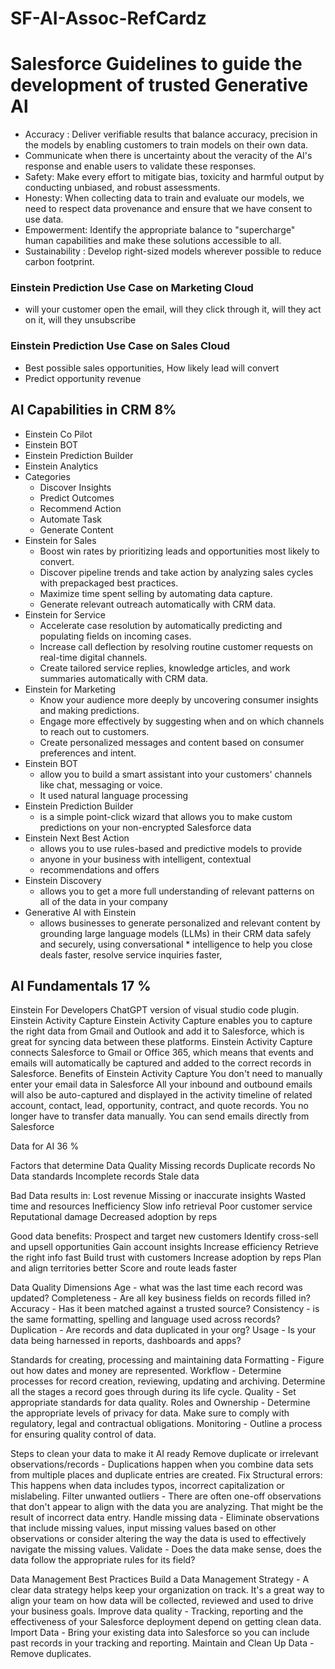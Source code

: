 # SF-AI-Assoc-RefCardz

# Salesforce Guidelines to guide the development of trusted Generative Al
* Accuracy : Deliver verifiable results that balance accuracy, precision in the models by enabling customers to train models on their own data.
* Communicate when there is uncertainty about the veracity of the AI's response and enable users to validate these responses.
* Safety: Make every effort to mitigate bias, toxicity and harmful output by conducting unbiased, and robust assessments.
* Honesty: When collecting data to train and evaluate our models, we need to respect data provenance and ensure that we have consent to use data.
* Empowerment: Identify the appropriate balance to "supercharge" human capabilities and make these solutions accessible to all.
* Sustainability : Develop right-sized models wherever possible to reduce carbon footprint.

### Einstein Prediction Use Case on Marketing Cloud
* will your customer open the email, will they click through it, will they act on it, will they unsubscribe

### Einstein Prediction Use Case on Sales Cloud
* Best possible sales opportunities, How likely lead will convert
* Predict opportunity revenue

## AI Capabilities in CRM 8%
* Einstein Co Pilot
* Einstein BOT
* Einstein Prediction Builder 
* Einstein Analytics 
* Categories 
  * Discover Insights 
  * Predict Outcomes 
  * Recommend Action
  * Automate Task
  * Generate Content 
* Einstein for Sales
  * Boost win rates by prioritizing leads and opportunities most likely to convert.
  * Discover pipeline trends and take action by analyzing sales cycles with prepackaged best practices.
  * Maximize time spent selling by automating data capture.
  * Generate relevant outreach automatically with CRM data.
* Einstein for Service
  * Accelerate case resolution by automatically predicting and populating fields on incoming cases.
  * Increase call deflection by resolving routine customer requests on real-time digital channels.
  * Create tailored service replies, knowledge articles, and work summaries automatically with CRM data.
* Einstein for Marketing
  * Know your audience more deeply by uncovering consumer insights and making predictions.
  * Engage more effectively by suggesting when and on which channels to reach out to customers.
  * Create personalized messages and content based on consumer preferences and intent.
* Einstein BOT
  * allow you to build a smart assistant into your customers' channels like chat, messaging or voice.
  * It used natural language processing
* Einstein Prediction Builder
  * is a simple point-click wizard that allows you to make custom predictions on your non-encrypted Salesforce data
* Einstein Next Best Action
  * allows you to use rules-based and predictive models to provide
  * anyone in your business with intelligent, contextual
  * recommendations and offers
* Einstein Discovery
  * allows you to get a more full understanding of relevant patterns on all of the data in your company
* Generative AI with Einstein
  * allows businesses to generate personalized and relevant content by grounding large language models (LLMs) in their CRM data safely and securely, using conversational   * intelligence to help you close deals faster, resolve service inquiries faster,

## AI Fundamentals 17 %
Einstein For Developers
ChatGPT version of visual studio code plugin. 
Einstein Activity Capture
Einstein Activity Capture enables you to capture the right data from Gmail and Outlook and add it to Salesforce, which is great for syncing data between these platforms.
Einstein Activity Capture connects Salesforce to Gmail or Office 365, which means that events and emails will automatically be captured and added to the correct records in Salesforce.
Benefits of Einstein Activity Capture
You don't need to manually enter your email data in Salesforce
All your inbound and outbound emails will also be auto-captured and displayed in the activity timeline of related account, contact, lead, opportunity, contract, and quote records. You no longer have to transfer data manually.
You can send emails directly from Salesforce

Data for AI 36 %

Factors that determine Data Quality
Missing records
Duplicate records
No Data standards
Incomplete records
Stale data

Bad Data results in:
Lost revenue
Missing or inaccurate insights
Wasted time and resources
Inefficiency
Slow info retrieval
Poor customer service
Reputational damage
Decreased adoption by reps

Good data benefits:
Prospect and target new customers
Identify cross-sell and upsell opportunities
Gain account insights
Increase efficiency
Retrieve the right info fast
Build trust with customers
Increase adoption by reps
Plan and align territories better
Score and route leads faster

Data Quality Dimensions
Age - what was the last time each record was updated?
Completeness - Are all key business fields on records filled in?
Accuracy - Has it been matched against a trusted source?
Consistency - is the same formatting, spelling and language used across records?
Duplication - Are records and data duplicated in your org?
Usage - Is your data being harnessed in reports, dashboards and apps?

Standards for creating, processing and maintaining data
Formatting - Figure out how dates and money are represented.
Workflow - Determine processes for record creation, reviewing, updating and archiving. Determine all the stages a record goes through during its life cycle.
Quality - Set appropriate standards for data quality.
Roles and Ownership - Determine the appropriate levels of privacy for data.
Make sure to comply with regulatory, legal and contractual obligations.
Monitoring - Outline a process for ensuring quality control of data.

Steps to clean your data to make it AI ready
Remove duplicate or irrelevant observations/records - Duplications happen when you combine data sets from multiple places and duplicate entries are created.
Fix Structural errors: This happens when data includes typos, incorrect capitalization or mislabeling.
Filter unwanted outliers - There are often one-off observations that don't appear to align with the data you are analyzing. That might be the result of incorrect data entry.
Handle missing data - Eliminate observations that include missing values, input missing values based on other observations or consider altering the way the data is used to effectively navigate the missing values.
Validate - Does the data make sense, does the data follow the appropriate rules for its field?

Data Management Best Practices
Build a Data Management Strategy - A clear data strategy helps keep your organization on track. It's a great way to align your team on how data will be collected, reviewed and used to drive your business goals.
Improve data quality - Tracking, reporting and the effectiveness of your Salesforce deployment depend on getting clean data.
Import Data - Bring your existing data into Salesforce so you can include past records in your tracking and reporting.
Maintain and Clean Up Data - Remove duplicates.
